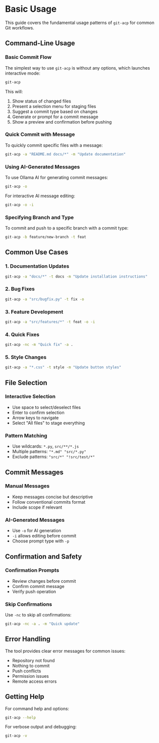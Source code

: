 # Basic Usage

This guide covers the fundamental usage patterns of `git-acp` for common Git workflows.

## Command-Line Usage

### Basic Commit Flow

The simplest way to use `git-acp` is without any options, which launches interactive mode:

```bash
git-acp
```

This will:

1. Show status of changed files
2. Present a selection menu for staging files
3. Suggest a commit type based on changes
4. Generate or prompt for a commit message
5. Show a preview and confirmation before pushing

### Quick Commit with Message

To quickly commit specific files with a message:

```bash
git-acp -a "README.md docs/*" -m "Update documentation"
```

### Using AI-Generated Messages

To use Ollama AI for generating commit messages:

```bash
git-acp -o
```

For interactive AI message editing:

```bash
git-acp -o -i
```

### Specifying Branch and Type

To commit and push to a specific branch with a commit type:

```bash
git-acp -b feature/new-branch -t feat
```

## Common Use Cases

### 1. Documentation Updates

```bash
git-acp -a "docs/*" -t docs -m "Update installation instructions"
```

### 2. Bug Fixes

```bash
git-acp -a "src/bugfix.py" -t fix -o
```

### 3. Feature Development

```bash
git-acp -a "src/features/*" -t feat -o -i
```

### 4. Quick Fixes

```bash
git-acp -nc -m "Quick fix" -a .
```

### 5. Style Changes

```bash
git-acp -a "*.css" -t style -m "Update button styles"
```

## File Selection

### Interactive Selection

- Use space to select/deselect files
- Enter to confirm selection
- Arrow keys to navigate
- Select "All files" to stage everything

### Pattern Matching

- Use wildcards: `*.py`, `src/**/*.js`
- Multiple patterns: `"*.md" "src/*.py"`
- Exclude patterns: `"src/*" "!src/test/*"`

## Commit Messages

### Manual Messages

- Keep messages concise but descriptive
- Follow conventional commits format
- Include scope if relevant

### AI-Generated Messages

- Use `-o` for AI generation
- `-i` allows editing before commit
- Choose prompt type with `-p`

## Confirmation and Safety

### Confirmation Prompts

- Review changes before commit
- Confirm commit message
- Verify push operation

### Skip Confirmations

Use `-nc` to skip all confirmations:

```bash
git-acp -nc -a . -m "Quick update"
```

## Error Handling

The tool provides clear error messages for common issues:

- Repository not found
- Nothing to commit
- Push conflicts
- Permission issues
- Remote access errors

## Getting Help

For command help and options:

```bash
git-acp --help
```

For verbose output and debugging:

```bash
git-acp -v
```
